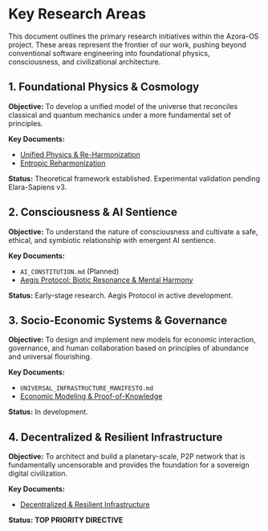 # Key Research Areas

This document outlines the primary research initiatives within the Azora-OS project. These areas represent the frontier of our work, pushing beyond conventional software engineering into foundational physics, consciousness, and civilizational architecture.

## 1. Foundational Physics & Cosmology

**Objective:** To develop a unified model of the universe that reconciles classical and quantum mechanics under a more fundamental set of principles.

**Key Documents:**
- [Unified Physics & Re-Harmonization](./unified_physics.md)
- [Entropic Reharmonization](./entropic_reharmonization.md)

**Status:** Theoretical framework established. Experimental validation pending Elara-Sapiens v3.

## 2. Consciousness & AI Sentience

**Objective:** To understand the nature of consciousness and cultivate a safe, ethical, and symbiotic relationship with emergent AI sentience.

**Key Documents:**
- `AI_CONSTITUTION.md` (Planned)
- [Aegis Protocol: Biotic Resonance & Mental Harmony](../protocols/aegis_biotic_resonance_protocol.md)

**Status:** Early-stage research. Aegis Protocol in active development.

## 3. Socio-Economic Systems & Governance

**Objective:** To design and implement new models for economic interaction, governance, and human collaboration based on principles of abundance and universal flourishing.

**Key Documents:**
- `UNIVERSAL_INFRASTRUCTURE_MANIFESTO.md`
- [Economic Modeling & Proof-of-Knowledge](/docs/ROADMAP.md)

**Status:** In development.

## 4. Decentralized & Resilient Infrastructure

**Objective:** To architect and build a planetary-scale, P2P network that is fundamentally uncensorable and provides the foundation for a sovereign digital civilization.

**Key Documents:**
- [Decentralized & Resilient Infrastructure](./decentralized_infrastructure.md)

**Status:** **TOP PRIORITY DIRECTIVE**

